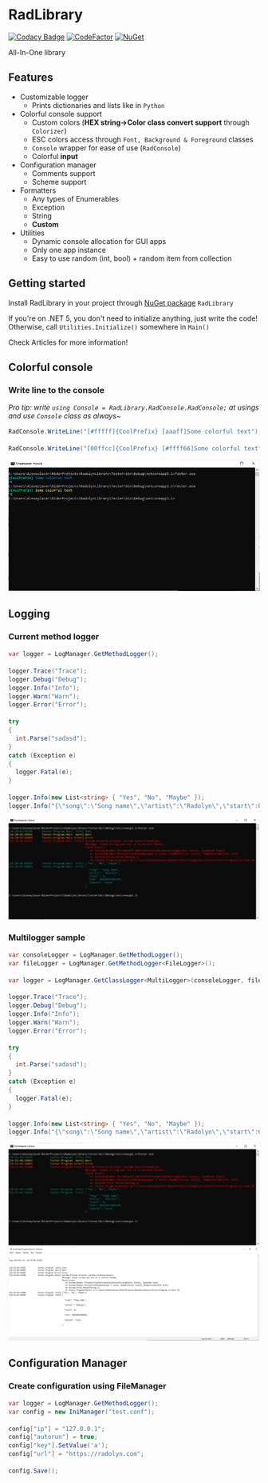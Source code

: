 # RadLibrary

[![Codacy Badge](https://img.shields.io/codacy/grade/dbd6443c52e6446086f30d4ea9a95223?style=flat-square)](https://app.codacy.com/gh/Radolyn/RadLibrary/dashboard)
[![CodeFactor](https://img.shields.io/codefactor/grade/github/radolyn/radlibrary?style=flat-square)](https://www.codefactor.io/repository/github/radolyn/radlibrary)
[![NuGet](https://img.shields.io/nuget/v/radlibrary?style=flat-square)](https://www.nuget.org/packages/RadLibrary/)

All-In-One library

## Features

- Customizable logger
  - Prints dictionaries and lists like in ```Python```
- Colorful console support
  - Custom colors (**HEX string->Color class convert support** through ```Colorizer```)
  - ESC colors access through ```Font, Background & Foreground``` classes
  - ```Console``` wrapper for ease of use (```RadConsole```)
  - Colorful **input**
- Configuration manager
  - Comments support
  - Scheme support
- Formatters
  - Any types of Enumerables
  - Exception
  - String
  - __Custom__
- Utilities
  - Dynamic console allocation for GUI apps
  - Only one app instance
  - Easy to use random (int, bool) + random item from collection


## Getting started

Install RadLibrary in your project through [NuGet package](https://www.nuget.org/packages/RadLibrary/) ```RadLibrary```

If you're on .NET 5, you don't need to initialize anything, just write the code! Otherwise, call `Utilities.Initialize()` somewhere in `Main()`

Check Articles for more information!

## Colorful console

### Write line to the console

*Pro tip: write `using Console = RadLibrary.RadConsole.RadConsole;` at usings and use `Console` class as always~*

```csharp
RadConsole.WriteLine("[#fffff]{CoolPrefix} [aaaff]Some colorful text");

RadConsole.WriteLine("[00ffcc]{CoolPrefix} [#ffff66]Some colorful text");
```

![Sample image](images/colorful_console.png)

## Logging

### Current method logger

```csharp
var logger = LogManager.GetMethodLogger();

logger.Trace("Trace");
logger.Debug("Debug");
logger.Info("Info");
logger.Warn("Warn");
logger.Error("Error");

try
{
  int.Parse("sadasd");
}
catch (Exception e)
{
  logger.Fatal(e);
}

logger.Info(new List<string> { "Yes", "No", "Maybe" });
logger.Info("{\"song\":\"Song name\",\"artist\":\"Radolyn\",\"start\":0,\"end\":9999999999999,\"paused\":false}");

```

![Sample image](images/logger_console.png)

### Multilogger sample

```csharp
var consoleLogger = LogManager.GetMethodLogger();
var fileLogger = LogManager.GetMethodLogger<FileLogger>();

var logger = LogManager.GetClassLogger<MultiLogger>(consoleLogger, fileLogger);

logger.Trace("Trace");
logger.Debug("Debug");
logger.Info("Info");
logger.Warn("Warn");
logger.Error("Error");

try
{
  int.Parse("sadasd");
}
catch (Exception e)
{
  logger.Fatal(e);
}

logger.Info(new List<string> { "Yes", "No", "Maybe" });
logger.Info("{\"song\":\"Song name\",\"artist\":\"Radolyn\",\"start\":0,\"end\":9999999999999,\"paused\":false}");

```

![Sample image](images/multilogger_console.png)
![Sample image](images/multilogger_notepad.png)

## Configuration Manager

### Create configuration using FileManager

```csharp
var logger = LogManager.GetMethodLogger();
var config = new IniManager("test.conf");

config["ip"] = "127.0.0.1";
config["autorun"] = true;
config["key"].SetValue('a');
config["url"] = "https://radolyn.com";

config.Save();
```

